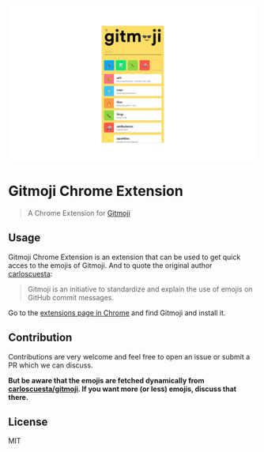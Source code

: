 <p align="center">
	<a href="https://github.com/adambrgmn/gitmoji-chrome">
		<img src="https://raw.githubusercontent.com/adambrgmn/gitmoji-chrome/master/screenshots/screenshot-main.png" alt="gitmoji">
	</a>
</p>

# Gitmoji Chrome Extension

> A Chrome Extension for [Gitmoji](https://github.com/carloscuesta/gitmoji/)

## Usage

Gitmoji Chrome Extension is an extension that can be used to get quick acces to
the emojis of Gitmoji. And to quote the original author
[carloscuesta](https://github.com/carloscuesta):

> Gitmoji is an initiative to standardize and explain the use of emojis on
> GitHub commit messages.

Go to the
[extensions page in Chrome](https://chrome.google.com/webstore/detail/gitmoji/jhhfejfgefheljcenfehikpfmmpglhca)
and find Gitmoji and install it.

## Contribution

Contributions are very welcome and feel free to open an issue or submit a PR
which we can discuss.

**But be aware that the emojis are fetched dynamically from
[carloscuesta/gitmoji](https://github.com/carloscuesta/gitmoji). If you want
more (or less) emojis, discuss that there.**

## License

MIT
